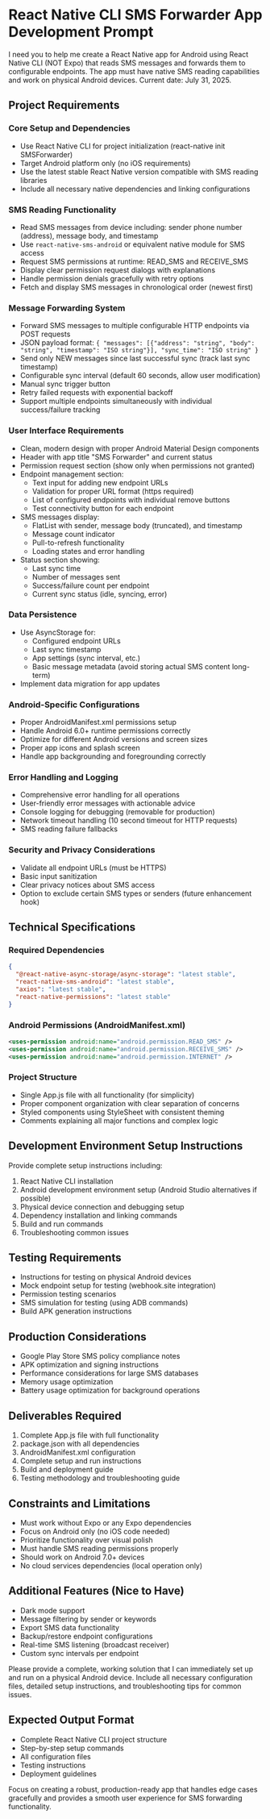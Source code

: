 # React Native CLI SMS Forwarder App Development Prompt

I need you to help me create a React Native app for Android using React Native CLI (NOT Expo) that reads SMS messages and forwards them to configurable endpoints. The app must have native SMS reading capabilities and work on physical Android devices. Current date: July 31, 2025.

## Project Requirements

### Core Setup and Dependencies
- Use React Native CLI for project initialization (react-native init SMSForwarder)
- Target Android platform only (no iOS requirements)
- Use the latest stable React Native version compatible with SMS reading libraries
- Include all necessary native dependencies and linking configurations

### SMS Reading Functionality
- Read SMS messages from device including: sender phone number (address), message body, and timestamp
- Use `react-native-sms-android` or equivalent native module for SMS access
- Request SMS permissions at runtime: READ_SMS and RECEIVE_SMS
- Display clear permission request dialogs with explanations
- Handle permission denials gracefully with retry options
- Fetch and display SMS messages in chronological order (newest first)

### Message Forwarding System
- Forward SMS messages to multiple configurable HTTP endpoints via POST requests
- JSON payload format: `{ "messages": [{"address": "string", "body": "string", "timestamp": "ISO string"}], "sync_time": "ISO string" }`
- Send only NEW messages since last successful sync (track last sync timestamp)
- Configurable sync interval (default 60 seconds, allow user modification)
- Manual sync trigger button
- Retry failed requests with exponential backoff
- Support multiple endpoints simultaneously with individual success/failure tracking

### User Interface Requirements
- Clean, modern design with proper Android Material Design components
- Header with app title "SMS Forwarder" and current status
- Permission request section (show only when permissions not granted)
- Endpoint management section:
  - Text input for adding new endpoint URLs
  - Validation for proper URL format (https required)
  - List of configured endpoints with individual remove buttons
  - Test connectivity button for each endpoint
- SMS messages display:
  - FlatList with sender, message body (truncated), and timestamp
  - Message count indicator
  - Pull-to-refresh functionality
  - Loading states and error handling
- Status section showing:
  - Last sync time
  - Number of messages sent
  - Success/failure count per endpoint
  - Current sync status (idle, syncing, error)

### Data Persistence
- Use AsyncStorage for:
  - Configured endpoint URLs
  - Last sync timestamp
  - App settings (sync interval, etc.)
  - Basic message metadata (avoid storing actual SMS content long-term)
- Implement data migration for app updates

### Android-Specific Configurations
- Proper AndroidManifest.xml permissions setup
- Handle Android 6.0+ runtime permissions correctly
- Optimize for different Android versions and screen sizes
- Proper app icons and splash screen
- Handle app backgrounding and foregrounding correctly

### Error Handling and Logging
- Comprehensive error handling for all operations
- User-friendly error messages with actionable advice
- Console logging for debugging (removable for production)
- Network timeout handling (10 second timeout for HTTP requests)
- SMS reading failure fallbacks

### Security and Privacy Considerations
- Validate all endpoint URLs (must be HTTPS)
- Basic input sanitization
- Clear privacy notices about SMS access
- Option to exclude certain SMS types or senders (future enhancement hook)

## Technical Specifications

### Required Dependencies
```json
{
  "@react-native-async-storage/async-storage": "latest stable",
  "react-native-sms-android": "latest stable", 
  "axios": "latest stable",
  "react-native-permissions": "latest stable"
}
```

### Android Permissions (AndroidManifest.xml)
```xml
<uses-permission android:name="android.permission.READ_SMS" />
<uses-permission android:name="android.permission.RECEIVE_SMS" />
<uses-permission android:name="android.permission.INTERNET" />
```

### Project Structure
- Single App.js file with all functionality (for simplicity)
- Proper component organization with clear separation of concerns
- Styled components using StyleSheet with consistent theming
- Comments explaining all major functions and complex logic

## Development Environment Setup Instructions
Provide complete setup instructions including:
1. React Native CLI installation
2. Android development environment setup (Android Studio alternatives if possible)
3. Physical device connection and debugging setup
4. Dependency installation and linking commands
5. Build and run commands
6. Troubleshooting common issues

## Testing Requirements
- Instructions for testing on physical Android devices
- Mock endpoint setup for testing (webhook.site integration)
- Permission testing scenarios
- SMS simulation for testing (using ADB commands)
- Build APK generation instructions

## Production Considerations
- Google Play Store SMS policy compliance notes
- APK optimization and signing instructions
- Performance considerations for large SMS databases
- Memory usage optimization
- Battery usage optimization for background operations

## Deliverables Required
1. Complete App.js file with full functionality
2. package.json with all dependencies
3. AndroidManifest.xml configuration
4. Complete setup and run instructions
5. Build and deployment guide
6. Testing methodology and troubleshooting guide

## Constraints and Limitations
- Must work without Expo or any Expo dependencies
- Focus on Android only (no iOS code needed)
- Prioritize functionality over visual polish
- Must handle SMS reading permissions properly
- Should work on Android 7.0+ devices
- No cloud services dependencies (local operation only)

## Additional Features (Nice to Have)
- Dark mode support
- Message filtering by sender or keywords
- Export SMS data functionality
- Backup/restore endpoint configurations
- Real-time SMS listening (broadcast receiver)
- Custom sync intervals per endpoint

Please provide a complete, working solution that I can immediately set up and run on a physical Android device. Include all necessary configuration files, detailed setup instructions, and troubleshooting tips for common issues.

## Expected Output Format
- Complete React Native CLI project structure
- Step-by-step setup commands
- All configuration files
- Testing instructions
- Deployment guidelines

Focus on creating a robust, production-ready app that handles edge cases gracefully and provides a smooth user experience for SMS forwarding functionality.
